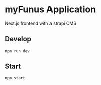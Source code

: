 # myFunus Application

Next.js frontend with a strapi CMS

## Develop

`npm run dev`

## Start

`npm start`
